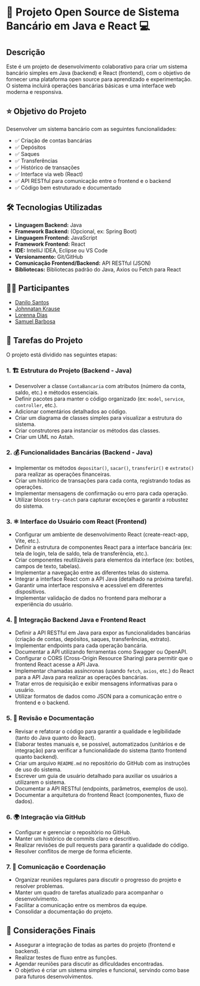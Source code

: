 # 🏦 Projeto Open Source de Sistema Bancário em Java e React 💻

## Descrição

Este é um projeto de desenvolvimento colaborativo para criar um sistema bancário simples em Java (backend) e React (frontend), com o objetivo de fornecer uma plataforma open source para aprendizado e experimentação. O sistema incluirá operações bancárias básicas e uma interface web moderna e responsiva.

## ⭐ Objetivo do Projeto

Desenvolver um sistema bancário com as seguintes funcionalidades:

*   ✅ Criação de contas bancárias
*   ✅ Depósitos
*   ✅ Saques
*   ✅ Transferências
*   ✅ Histórico de transações
*   ✅ Interface via web (React)
*   ✅ API RESTful para comunicação entre o frontend e o backend
*   ✅ Código bem estruturado e documentado

## 🛠️ Tecnologias Utilizadas

*   **Linguagem Backend:** Java
*   **Framework Backend:** (Opcional, ex: Spring Boot)
*   **Linguagem Frontend:** JavaScript
*   **Framework Frontend:** React
*   **IDE:** IntelliJ IDEA, Eclipse ou VS Code
*   **Versionamento:** Git/GitHub
*   **Comunicação Frontend/Backend:** API RESTful (JSON)
*   **Bibliotecas:** Bibliotecas padrão do Java, Axios ou Fetch para React

## 🧑‍💻 Participantes

*   [Danilo Santos](@DaniloSantos284)
*   [Johnnatan Krause](@johnnatankrause)
*   [Lorenna Dias](@Lohluizesd)
*   [Samuel Barbosa](@samuelbarbosagh)

## 🚀 Tarefas do Projeto

O projeto está dividido nas seguintes etapas:

### 1. 🏗️ Estrutura do Projeto (Backend - Java)

*   Desenvolver a classe `ContaBancaria` com atributos (número da conta, saldo, etc.) e métodos essenciais.
*   Definir pacotes para manter o código organizado (ex: `model`, `service`, `controller`, etc.).
*   Adicionar comentários detalhados ao código.
*   Criar um diagrama de classes simples para visualizar a estrutura do sistema.
*   Criar construtores para instanciar os métodos das classes.
*   Criar um UML no Astah.

### 2. 💰 Funcionalidades Bancárias (Backend - Java)

*   Implementar os métodos `depositar()`, `sacar()`, `transferir()` e `extrato()` para realizar as operações financeiras.
*   Criar um histórico de transações para cada conta, registrando todas as operações.
*   Implementar mensagens de confirmação ou erro para cada operação.
*   Utilizar blocos `try-catch` para capturar exceções e garantir a robustez do sistema.

### 3. ⚛️ Interface do Usuário com React (Frontend)

*   Configurar um ambiente de desenvolvimento React (create-react-app, Vite, etc.).
*   Definir a estrutura de componentes React para a interface bancária (ex: tela de login, tela de saldo, tela de transferência, etc.).
*   Criar componentes reutilizáveis para elementos da interface (ex: botões, campos de texto, tabelas).
*   Implementar a navegação entre as diferentes telas do sistema.
*   Integrar a interface React com a API Java (detalhado na próxima tarefa).
*   Garantir uma interface responsiva e acessível em diferentes dispositivos.
*   Implementar validação de dados no frontend para melhorar a experiência do usuário.

### 4. 🔄 Integração Backend Java e Frontend React

*   Definir a API RESTful em Java para expor as funcionalidades bancárias (criação de contas, depósitos, saques, transferências, extrato).
*   Implementar endpoints para cada operação bancária.
*   Documentar a API utilizando ferramentas como Swagger ou OpenAPI.
*   Configurar o CORS (Cross-Origin Resource Sharing) para permitir que o frontend React acesse a API Java.
*   Implementar chamadas assíncronas (usando `fetch`, `axios`, etc.) do React para a API Java para realizar as operações bancárias.
*   Tratar erros de requisição e exibir mensagens informativas para o usuário.
*   Utilizar formatos de dados como JSON para a comunicação entre o frontend e o backend.

### 5. 📝 Revisão e Documentação

*   Revisar e refatorar o código para garantir a qualidade e legibilidade (tanto do Java quanto do React).
*   Elaborar testes manuais e, se possível, automatizados (unitários e de integração) para verificar a funcionalidade do sistema (tanto frontend quanto backend).
*   Criar um arquivo `README.md` no repositório do GitHub com as instruções de uso do sistema.
*   Escrever um guia de usuário detalhado para auxiliar os usuários a utilizarem o sistema.
*   Documentar a API RESTful (endpoints, parâmetros, exemplos de uso).
*   Documentar a arquitetura do frontend React (componentes, fluxo de dados).

### 6. 🌍 Integração via GitHub

*   Configurar e gerenciar o repositório no GitHub.
*   Manter um histórico de commits claro e descritivo.
*   Realizar revisões de pull requests para garantir a qualidade do código.
*   Resolver conflitos de merge de forma eficiente.

### 7. 💬 Comunicação e Coordenação

*   Organizar reuniões regulares para discutir o progresso do projeto e resolver problemas.
*   Manter um quadro de tarefas atualizado para acompanhar o desenvolvimento.
*   Facilitar a comunicação entre os membros da equipe.
*   Consolidar a documentação do projeto.

## 📌 Considerações Finais

*   Assegurar a integração de todas as partes do projeto (frontend e backend).
*   Realizar testes de fluxo entre as funções.
*   Agendar reuniões para discutir as dificuldades encontradas.
*   O objetivo é criar um sistema simples e funcional, servindo como base para futuros desenvolvimentos.